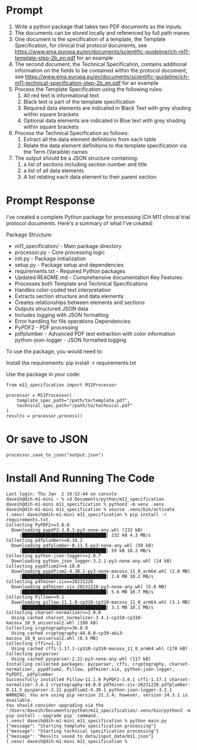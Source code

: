 # Prompt

1. Write a python package that takes two PDF documents as the inputs.
2. The documents can be stored locally and referenced by full path manes
3. One document is the specification of a template, the Template Specification, for clinical trial protocol documents, see https://www.ema.europa.eu/en/documents/scientific-guideline/ich-m11-template-step-2b_en.pdf for an example
4. The second document, the Technical Specification, contains additional information on the fields to be contained within the protocol document, see https://www.ema.europa.eu/en/documents/scientific-guideline/ich-m11-technical-specification-step-2b_en.pdf for an example
5. Process the Template Specification using the following rules:
	1. All red text is informational text
	2. Black text is part of the template specification
	3. Required data elements are indicated in Black Text with grey shading within square brackets
	4. Optional data elements are indicated in Blue text with grey shading within square brackets
7. Process the Technical Specification as follows:
	1. Extract all the data element definitions from each table
	2. Relate the data element definitions to the template specification via the Term (Varaible) names
8. The output should be a JSON structure containing:
	1. a list of sections including section number and title
	2. a list of all data elements
	3. A list relating each data element to their parent section

# Prompt Response

I've created a complete Python package for processing ICH M11 clinical trial protocol documents. Here's a summary of what I've created:

Package Structure:
- m11_specification/ - Main package directory
- processor.py - Core processing logic
- init.py - Package initialization
- setup.py - Package setup and dependencies
- requirements.txt - Required Python packages
- Updated README.md - Comprehensive documentation
Key Features:
- Processes both Template and Technical Specifications
- Handles color-coded text interpretation
- Extracts section structure and data elements
- Creates relationships between elements and sections
- Outputs structured JSON data
- Includes logging with JSON formatting
- Error handling for file operations
Dependencies:
- PyPDF2 - PDF processing
- pdfplumber - Advanced PDF text extraction with color information
python-json-logger - JSON formatted logging

To use the package, you would need to:

Install the requirements:
pip install -r requirements.txt

Use the package in your code:

```
from m11_specification import M11Processor

processor = M11Processor(
    template_spec_path="/path/to/template.pdf",
    technical_spec_path="/path/to/technical.pdf"
)
results = processor.process()
````

# Or save to JSON

```
processor.save_to_json("output.json")
```

# Install And Running The Code

```Shell
Last login: Thu Jan  2 19:52:44 on console
daveih@dih-m1-mini ~ % cd Documents/python/m11_specification 
daveih@dih-m1-mini m11_specification % python3 -m venv .venv
daveih@dih-m1-mini m11_specification % source .venv/bin/activate
(.venv) daveih@dih-m1-mini m11_specification % pip install -r requirements.txt 
Collecting PyPDF2>=3.0.0
  Downloading pypdf2-3.0.1-py3-none-any.whl (232 kB)
     |████████████████████████████████| 232 kB 4.3 MB/s 
Collecting pdfplumber>=0.10.2
  Downloading pdfplumber-0.11.5-py3-none-any.whl (59 kB)
     |████████████████████████████████| 59 kB 10.2 MB/s 
Collecting python-json-logger>=2.0.7
  Downloading python_json_logger-3.2.1-py3-none-any.whl (14 kB)
Collecting pypdfium2>=4.18.0
  Downloading pypdfium2-4.30.1-py3-none-macosx_11_0_arm64.whl (2.8 MB)
     |████████████████████████████████| 2.8 MB 10.2 MB/s 
Collecting pdfminer.six==20231228
  Downloading pdfminer.six-20231228-py3-none-any.whl (5.6 MB)
     |████████████████████████████████| 5.6 MB 10.7 MB/s 
Collecting Pillow>=9.1
  Downloading pillow-11.1.0-cp310-cp310-macosx_11_0_arm64.whl (3.1 MB)
     |████████████████████████████████| 3.1 MB 10.1 MB/s 
Collecting charset-normalizer>=2.0.0
  Using cached charset_normalizer-3.4.1-cp310-cp310-macosx_10_9_universal2.whl (198 kB)
Collecting cryptography>=36.0.0
  Using cached cryptography-44.0.0-cp39-abi3-macosx_10_9_universal2.whl (6.5 MB)
Collecting cffi>=1.12
  Using cached cffi-1.17.1-cp310-cp310-macosx_11_0_arm64.whl (178 kB)
Collecting pycparser
  Using cached pycparser-2.22-py3-none-any.whl (117 kB)
Installing collected packages: pycparser, cffi, cryptography, charset-normalizer, pypdfium2, Pillow, pdfminer.six, python-json-logger, PyPDF2, pdfplumber
Successfully installed Pillow-11.1.0 PyPDF2-3.0.1 cffi-1.17.1 charset-normalizer-3.4.1 cryptography-44.0.0 pdfminer.six-20231228 pdfplumber-0.11.5 pycparser-2.22 pypdfium2-4.30.1 python-json-logger-3.2.1
WARNING: You are using pip version 21.2.4; however, version 24.3.1 is available.
You should consider upgrading via the '/Users/daveih/Documents/python/m11_specification/.venv/bin/python3 -m pip install --upgrade pip' command.
(.venv) daveih@dih-m1-mini m11_specification % python main.py
{"message": "Starting template specification processing"}
{"message": "Starting technical specification processing"}
{"message": "Results saved to data/input_data/m11.json"}
(.venv) daveih@dih-m1-mini m11_specification % 
```